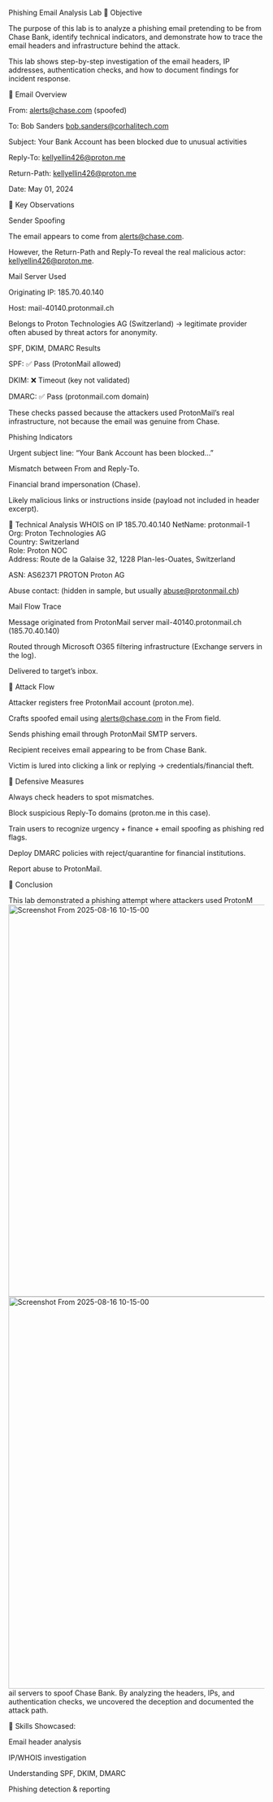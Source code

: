 Phishing Email Analysis Lab
🔹 Objective

The purpose of this lab is to analyze a phishing email pretending to be from Chase Bank, identify technical indicators, and demonstrate how to trace the email headers and infrastructure behind the attack.

This lab shows step-by-step investigation of the email headers, IP addresses, authentication checks, and how to document findings for incident response.

🔹 Email Overview

From: alerts@chase.com (spoofed)

To: Bob Sanders <bob.sanders@corhalitech.com>

Subject: Your Bank Account has been blocked due to unusual activities

Reply-To: kellyellin426@proton.me

Return-Path: kellyellin426@proton.me

Date: May 01, 2024

🔹 Key Observations

Sender Spoofing

The email appears to come from alerts@chase.com.

However, the Return-Path and Reply-To reveal the real malicious actor: kellyellin426@proton.me.

Mail Server Used

Originating IP: 185.70.40.140

Host: mail-40140.protonmail.ch

Belongs to Proton Technologies AG (Switzerland) → legitimate provider often abused by threat actors for anonymity.

SPF, DKIM, DMARC Results

SPF: ✅ Pass (ProtonMail allowed)

DKIM: ❌ Timeout (key not validated)

DMARC: ✅ Pass (protonmail.com domain)

These checks passed because the attackers used ProtonMail’s real infrastructure, not because the email was genuine from Chase.

Phishing Indicators

Urgent subject line: “Your Bank Account has been blocked…”

Mismatch between From and Reply-To.

Financial brand impersonation (Chase).

Likely malicious links or instructions inside (payload not included in header excerpt).

🔹 Technical Analysis
WHOIS on IP 185.70.40.140
NetName:   protonmail-1  
Org:       Proton Technologies AG  
Country:   Switzerland  
Role:      Proton NOC  
Address:   Route de la Galaise 32, 1228 Plan-les-Ouates, Switzerland  


ASN: AS62371 PROTON Proton AG

Abuse contact: (hidden in sample, but usually abuse@protonmail.ch)

Mail Flow Trace

Message originated from ProtonMail server mail-40140.protonmail.ch (185.70.40.140)

Routed through Microsoft O365 filtering infrastructure (Exchange servers in the log).

Delivered to target’s inbox.

🔹 Attack Flow

Attacker registers free ProtonMail account (proton.me).

Crafts spoofed email using alerts@chase.com in the From field.

Sends phishing email through ProtonMail SMTP servers.

Recipient receives email appearing to be from Chase Bank.

Victim is lured into clicking a link or replying → credentials/financial theft.

🔹 Defensive Measures

Always check headers to spot mismatches.

Block suspicious Reply-To domains (proton.me in this case).

Train users to recognize urgency + finance + email spoofing as phishing red flags.

Deploy DMARC policies with reject/quarantine for financial institutions.

Report abuse to ProtonMail.

🔹 Conclusion

This lab demonstrated a phishing attempt where attackers used ProtonM<img width="1280" height="771" alt="Screenshot From 2025-08-16 10-15-00" src="https://github.com/user-attachments/assets/3c6f4c00-ee97-4a45-886d-c6cd373bbbc6" />
<img width="1280" height="771" alt="Screenshot From 2025-08-16 10-15-00" src="https://github.com/user-attachments/assets/8fb3ac3d-c74e-4238-94cb-f6fdc68829f9" />
ail servers to spoof Chase Bank. By analyzing the headers, IPs, and authentication checks, we uncovered the deception and documented the attack path.

📌 Skills Showcased:

Email header analysis

IP/WHOIS investigation

Understanding SPF, DKIM, DMARC

Phishing detection & reporting

